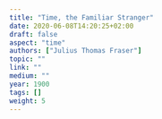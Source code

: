 ```yaml
---
title: "Time, the Familiar Stranger"
date: 2020-06-08T14:20:25+02:00
draft: false
aspect: "time"
authors: ["Julius Thomas Fraser"]
topic: ""
link: ""
medium: ""
year: 1900
tags: []
weight: 5
---
```

